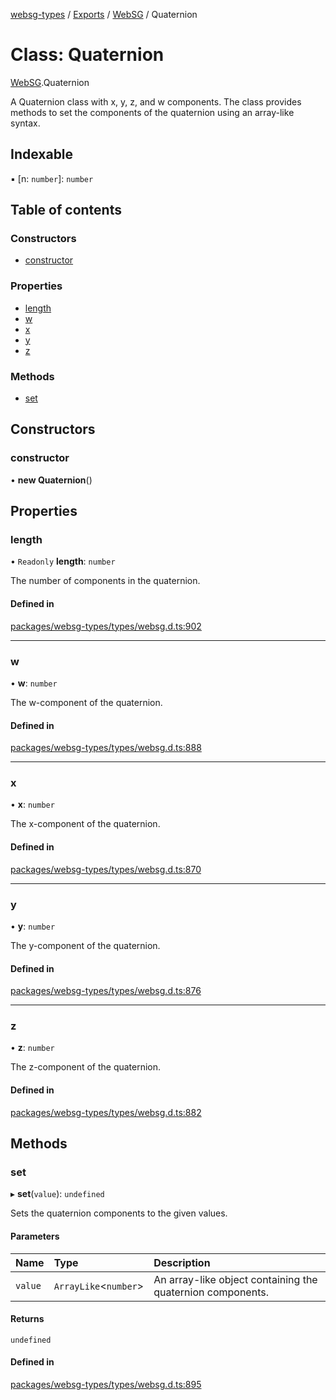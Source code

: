 [websg-types](../README.md) / [Exports](../modules.md) / [WebSG](../modules/WebSG.md) / Quaternion

# Class: Quaternion

[WebSG](../modules/WebSG.md).Quaternion

A Quaternion class with x, y, z, and w components. The class provides methods to set the components of the quaternion using an array-like syntax.

## Indexable

▪ [n: `number`]: `number`

## Table of contents

### Constructors

- [constructor](WebSG.Quaternion.md#constructor)

### Properties

- [length](WebSG.Quaternion.md#length)
- [w](WebSG.Quaternion.md#w)
- [x](WebSG.Quaternion.md#x)
- [y](WebSG.Quaternion.md#y)
- [z](WebSG.Quaternion.md#z)

### Methods

- [set](WebSG.Quaternion.md#set)

## Constructors

### constructor

• **new Quaternion**()

## Properties

### length

• `Readonly` **length**: `number`

The number of components in the quaternion.

#### Defined in

[packages/websg-types/types/websg.d.ts:902](https://github.com/matrix-org/thirdroom/blob/53b6168d/packages/websg-types/types/websg.d.ts#L902)

___

### w

• **w**: `number`

The w-component of the quaternion.

#### Defined in

[packages/websg-types/types/websg.d.ts:888](https://github.com/matrix-org/thirdroom/blob/53b6168d/packages/websg-types/types/websg.d.ts#L888)

___

### x

• **x**: `number`

The x-component of the quaternion.

#### Defined in

[packages/websg-types/types/websg.d.ts:870](https://github.com/matrix-org/thirdroom/blob/53b6168d/packages/websg-types/types/websg.d.ts#L870)

___

### y

• **y**: `number`

The y-component of the quaternion.

#### Defined in

[packages/websg-types/types/websg.d.ts:876](https://github.com/matrix-org/thirdroom/blob/53b6168d/packages/websg-types/types/websg.d.ts#L876)

___

### z

• **z**: `number`

The z-component of the quaternion.

#### Defined in

[packages/websg-types/types/websg.d.ts:882](https://github.com/matrix-org/thirdroom/blob/53b6168d/packages/websg-types/types/websg.d.ts#L882)

## Methods

### set

▸ **set**(`value`): `undefined`

Sets the quaternion components to the given values.

#### Parameters

| Name | Type | Description |
| :------ | :------ | :------ |
| `value` | `ArrayLike`<`number`\> | An array-like object containing the quaternion components. |

#### Returns

`undefined`

#### Defined in

[packages/websg-types/types/websg.d.ts:895](https://github.com/matrix-org/thirdroom/blob/53b6168d/packages/websg-types/types/websg.d.ts#L895)
